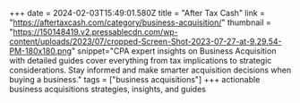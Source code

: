 +++
date = 2024-02-03T15:49:01.580Z
title = "After Tax Cash"
link = "https://aftertaxcash.com/category/business-acquisition/"
thumbnail = "https://150148419.v2.pressablecdn.com/wp-content/uploads/2023/07/cropped-Screen-Shot-2023-07-27-at-9.29.54-PM-180x180.png"
snippet="CPA expert insights on Business Acquisition with detailed guides cover everything from tax implications to strategic considerations. Stay informed and make smarter acquisition decisions when buying a business."
tags = ["business acquisitions"]
+++
actionable business acquisitions strategies, insights, and guides
